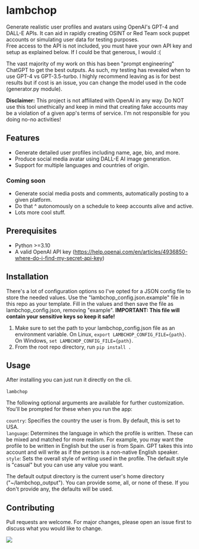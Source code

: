 # lambchop
Generate realistic user profiles and avatars using OpenAI's GPT-4 and DALL-E APIs. It can aid in rapidly creating OSINT or Red Team sock puppet accounts or simulating user data for testing purposes. <br>
Free access to the API is not included, you must have your own API key and setup as explained below. If I could be that generous, I would :(

The vast majority of my work on this has been "prompt engineering" ChatGPT to get the best outputs. As such, my testing has revealed when to use GPT-4 vs GPT-3.5-turbo. I highly recommend leaving as is for best results but if cost is an issue, you can change the model used in the code (generator.py module).

**Disclaimer:** This project is not affiliated with OpenAI in any way. Do NOT use this tool unethically and keep in mind that creating fake accounts may be a violation of a given app's terms of service. I'm not responsible for you doing no-no activities!

## Features

- Generate detailed user profiles including name, age, bio, and more.
- Produce social media avatar using DALL-E AI image generation.
- Support for multiple languages and countries of origin.


### Coming soon 
- Generate social media posts and comments, automatically posting to a given platform.
- Do that ^ autonomously on a schedule to keep accounts alive and active.
- Lots more cool stuff.

## Prerequisites

- Python >=3.10
- A valid OpenAI API key (https://help.openai.com/en/articles/4936850-where-do-i-find-my-secret-api-key)


## Installation

There's a lot of configuration options so I've opted for a JSON config file to store the needed values. Use the "lambchop_config.json.example" file in this repo as your template. Fill in the values and then save the file as lambchop_config.json, removing "example". **IMPORTANT: This file will contain your sensitive keys so keep it safe!**

1. Make sure to set the path to your lambchop_config.json file as an environment variable. On Linux, ```export LAMBCHOP_CONFIG_FILE={path}```. On Windows, ```set LAMBCHOP_CONFIG_FILE={path}```. 
2. From the root repo directory, run ```pip install .```

## Usage

After installing you can just run it directly on the cli.<br><br> 
```lambchop```

The following optional arguments are available for further customization. You'll be prompted for these when you run the app:

 `country`: Specifies the country the user is from. By default, this is set to USA.<br>
`language`: Determines the language in which the profile is written. These can be mixed and matched for more realism. For example, you may want the profile to be written in English but the user is from Spain. 
 GPT takes this into account and will write as if the person is a non-native English speaker.<br>
`style`: Sets the overall style of writing used in the profile. The default style is "casual" but you can use any value you want.<br>

The default output directory is the current user's home directory ("~/lambchop_output"). You can provide some, all, or none of these. If you don't provide any, the defaults will be used.

## Contributing

Pull requests are welcome. For major changes, please open an issue first to discuss what you would like to change.<br>

![](https://i.imgur.com/cNqnjxa.png)
